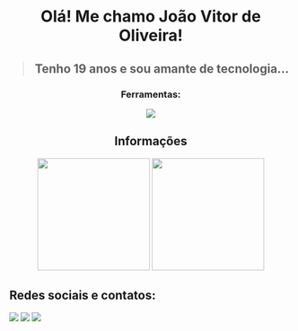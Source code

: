<h1 align="center"> Olá! Me chamo João Vitor de Oliveira!</h1>

> <h2 align="center"> Tenho 19 anos e sou amante de tecnologia...</h2>

<div align="center">
  <h3>Ferramentas:</h3>
</div>

<p align="center">
  <a href="https://github.com/Joao-Vtr-Oliveira">
    <img src="https://skillicons.dev/icons?i=html,css,js,ts,git,github,react,tailwind" />
  </a>
</p>


<h2 align="center"> Informações </h2>

<div align="center">
  <a href="https://github.com/Joao-Vtr-Oliveira"><img height="200px" src="https://github-readme-stats-eight-theta.vercel.app/api?username=Joao-Vtr-Oliveira&show_icons=true&theme=synthwave&include_all_commits=true&count_private=true"/></a>
  <a href="https://github.com/Joao-Vtr-Oliveira"><img height="200px" src="https://github-readme-stats-eight-theta.vercel.app/api/top-langs/?username=Joao-Vtr-Oliveira&langs_count=8&theme=synthwave"/></a>
</div>

## Redes sociais e contatos:
<a href="https://www.linkedin.com/in/jo%C3%A3o-vitor-oliveira-b8b190252/" target="_blank"><img src="https://img.shields.io/badge/LinkedIn-0077B5?style=for-the-badge&logo=linkedin&logoColor=white"></a>
<a href="https://www.reddit.com/user/Onarcoleptico" target="_blank"><img src="https://img.shields.io/badge/Reddit-FF4500?style=for-the-badge&logo=reddit&logoColor=white"></a>
<a href="" target="_blank"><img src="https://img.shields.io/badge/Microsoft_Outlook-0078D4?style=for-the-badge&logo=microsoft-outlook&logoColor=white"></a>
